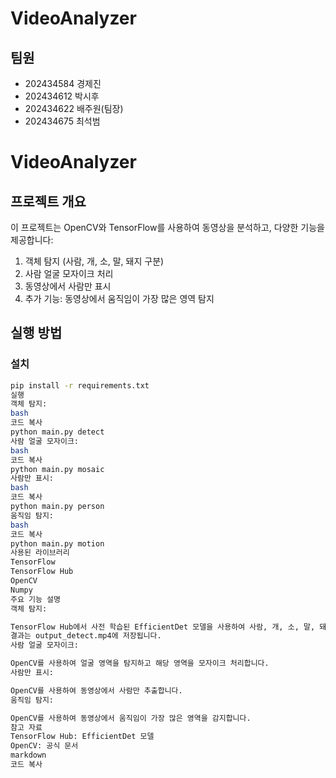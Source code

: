 # VideoAnalyzer

## 팀원
- 202434584 경제진
- 202434612 박시후
- 202434622 배주원(팀장)
- 202434675 최석범


# VideoAnalyzer
## 프로젝트 개요
이 프로젝트는 OpenCV와 TensorFlow를 사용하여 동영상을 분석하고, 다양한 기능을 제공합니다:
1. 객체 탐지 (사람, 개, 소, 말, 돼지 구분)
2. 사람 얼굴 모자이크 처리
3. 동영상에서 사람만 표시
4. 추가 기능: 동영상에서 움직임이 가장 많은 영역 탐지

## 실행 방법

### 설치
```bash
pip install -r requirements.txt
실행
객체 탐지:
bash
코드 복사
python main.py detect
사람 얼굴 모자이크:
bash
코드 복사
python main.py mosaic
사람만 표시:
bash
코드 복사
python main.py person
움직임 탐지:
bash
코드 복사
python main.py motion
사용된 라이브러리
TensorFlow
TensorFlow Hub
OpenCV
Numpy
주요 기능 설명
객체 탐지:

TensorFlow Hub에서 사전 학습된 EfficientDet 모델을 사용하여 사람, 개, 소, 말, 돼지 등을 탐지합니다.
결과는 output_detect.mp4에 저장됩니다.
사람 얼굴 모자이크:

OpenCV를 사용하여 얼굴 영역을 탐지하고 해당 영역을 모자이크 처리합니다.
사람만 표시:

OpenCV를 사용하여 동영상에서 사람만 추출합니다.
움직임 탐지:

OpenCV를 사용하여 동영상에서 움직임이 가장 많은 영역을 감지합니다.
참고 자료
TensorFlow Hub: EfficientDet 모델
OpenCV: 공식 문서
markdown
코드 복사

